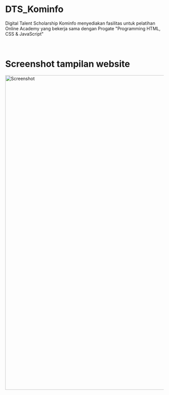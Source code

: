 # DTS_Kominfo
Digital Talent Scholarship Kominfo menyediakan fasilitas untuk pelatihan Online Academy yang bekerja sama dengan Progate "Programming HTML, CSS &amp; JavaScript"

<br/>

<h1> Screenshot tampilan website </h1>
<img src="DTS_PROGATE.png" width="1000" alt="Screenshot"/> 
